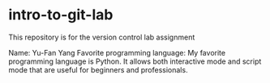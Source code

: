 # intro-to-git-lab
This repository is for the version control lab assignment

Name: Yu-Fan Yang
Favorite programming language: My favorite programming language is Python. It allows both interactive mode and script mode that are useful for beginners and professionals.

